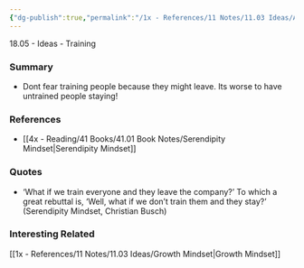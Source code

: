 ```yaml
---
{"dg-publish":true,"permalink":"/1x - References/11 Notes/11.03 Ideas/Always Train/","title":"Always Train","created":"2022-12-20T22:43:12.000+03:00","updated":"2024-02-14T20:18:36.160+03:00"}
---
```



18.05 - Ideas - Training

### Summary
- Dont fear training people because they might leave. Its worse to have untrained people staying!

### References
- [[4x - Reading/41 Books/41.01 Book Notes/Serendipity Mindset\|Serendipity Mindset]]

### Quotes
- ‘What if we train everyone and they leave the company?’ To which a great rebuttal is, ‘Well, what if we don’t train them and they stay?’ (Serendipity Mindset, Christian Busch)

### Interesting Related
[[1x - References/11 Notes/11.03 Ideas/Growth Mindset\|Growth Mindset]]

